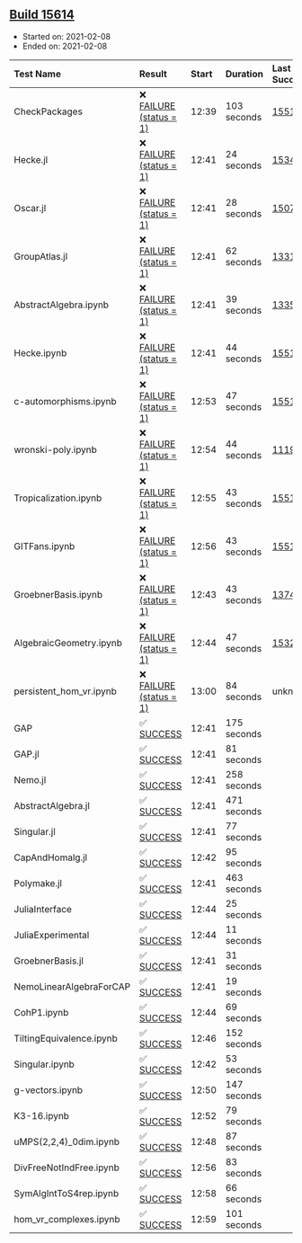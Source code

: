 ## [Build 15614](https://oscarci.mathematik.uni-kl.de/job/oscar/15614/)

* Started on: 2021-02-08
* Ended on: 2021-02-08

| Test Name    | Result | Start | Duration | Last Success | First Failure |
|:-------------|:-------|:------|:---------|:-------------|:--------------|
| CheckPackages | ❌ [FAILURE (status = 1)](https://oscarci.mathematik.uni-kl.de/job/oscar/15614/artifact/logs/build-15614/CheckPackages.log) | 12:39 | 103 seconds | [15514](https://oscarci.mathematik.uni-kl.de/job/oscar/15514/) | [15515](https://oscarci.mathematik.uni-kl.de/job/oscar/15515/) |
| Hecke.jl | ❌ [FAILURE (status = 1)](https://oscarci.mathematik.uni-kl.de/job/oscar/15614/artifact/logs/build-15614/Hecke.jl.log) | 12:41 | 24 seconds | [15344](https://oscarci.mathematik.uni-kl.de/job/oscar/15344/) | [15348](https://oscarci.mathematik.uni-kl.de/job/oscar/15348/) |
| Oscar.jl | ❌ [FAILURE (status = 1)](https://oscarci.mathematik.uni-kl.de/job/oscar/15614/artifact/logs/build-15614/Oscar.jl.log) | 12:41 | 28 seconds | [15079](https://oscarci.mathematik.uni-kl.de/job/oscar/15079/) | [15080](https://oscarci.mathematik.uni-kl.de/job/oscar/15080/) |
| GroupAtlas.jl | ❌ [FAILURE (status = 1)](https://oscarci.mathematik.uni-kl.de/job/oscar/15614/artifact/logs/build-15614/GroupAtlas.jl.log) | 12:41 | 62 seconds | [13311](https://oscarci.mathematik.uni-kl.de/job/oscar/13311/) | [13312](https://oscarci.mathematik.uni-kl.de/job/oscar/13312/) |
| AbstractAlgebra.ipynb | ❌ [FAILURE (status = 1)](https://oscarci.mathematik.uni-kl.de/job/oscar/15614/artifact/logs/build-15614/AbstractAlgebra.ipynb.log) | 12:41 | 39 seconds | [13355](https://oscarci.mathematik.uni-kl.de/job/oscar/13355/) | [13356](https://oscarci.mathematik.uni-kl.de/job/oscar/13356/) |
| Hecke.ipynb | ❌ [FAILURE (status = 1)](https://oscarci.mathematik.uni-kl.de/job/oscar/15614/artifact/logs/build-15614/Hecke.ipynb.log) | 12:41 | 44 seconds | [15514](https://oscarci.mathematik.uni-kl.de/job/oscar/15514/) | [15515](https://oscarci.mathematik.uni-kl.de/job/oscar/15515/) |
| c-automorphisms.ipynb | ❌ [FAILURE (status = 1)](https://oscarci.mathematik.uni-kl.de/job/oscar/15614/artifact/logs/build-15614/c-automorphisms.ipynb.log) | 12:53 | 47 seconds | [15514](https://oscarci.mathematik.uni-kl.de/job/oscar/15514/) | [15515](https://oscarci.mathematik.uni-kl.de/job/oscar/15515/) |
| wronski-poly.ipynb | ❌ [FAILURE (status = 1)](https://oscarci.mathematik.uni-kl.de/job/oscar/15614/artifact/logs/build-15614/wronski-poly.ipynb.log) | 12:54 | 44 seconds | [11192](https://oscarci.mathematik.uni-kl.de/job/oscar/11192/) | [11193](https://oscarci.mathematik.uni-kl.de/job/oscar/11193/) |
| Tropicalization.ipynb | ❌ [FAILURE (status = 1)](https://oscarci.mathematik.uni-kl.de/job/oscar/15614/artifact/logs/build-15614/Tropicalization.ipynb.log) | 12:55 | 43 seconds | [15514](https://oscarci.mathematik.uni-kl.de/job/oscar/15514/) | [15515](https://oscarci.mathematik.uni-kl.de/job/oscar/15515/) |
| GITFans.ipynb | ❌ [FAILURE (status = 1)](https://oscarci.mathematik.uni-kl.de/job/oscar/15614/artifact/logs/build-15614/GITFans.ipynb.log) | 12:56 | 43 seconds | [15514](https://oscarci.mathematik.uni-kl.de/job/oscar/15514/) | [15515](https://oscarci.mathematik.uni-kl.de/job/oscar/15515/) |
| GroebnerBasis.ipynb | ❌ [FAILURE (status = 1)](https://oscarci.mathematik.uni-kl.de/job/oscar/15614/artifact/logs/build-15614/GroebnerBasis.ipynb.log) | 12:43 | 43 seconds | [13748](https://oscarci.mathematik.uni-kl.de/job/oscar/13748/) | [13749](https://oscarci.mathematik.uni-kl.de/job/oscar/13749/) |
| AlgebraicGeometry.ipynb | ❌ [FAILURE (status = 1)](https://oscarci.mathematik.uni-kl.de/job/oscar/15614/artifact/logs/build-15614/AlgebraicGeometry.ipynb.log) | 12:44 | 47 seconds | [15322](https://oscarci.mathematik.uni-kl.de/job/oscar/15322/) | [15323](https://oscarci.mathematik.uni-kl.de/job/oscar/15323/) |
| persistent_hom_vr.ipynb | ❌ [FAILURE (status = 1)](https://oscarci.mathematik.uni-kl.de/job/oscar/15614/artifact/logs/build-15614/persistent_hom_vr.ipynb.log) | 13:00 | 84 seconds | unknown | unknown |
| GAP | ✅ [SUCCESS](https://oscarci.mathematik.uni-kl.de/job/oscar/15614/artifact/logs/build-15614/GAP.log) | 12:41 | 175 seconds |  |  |
| GAP.jl | ✅ [SUCCESS](https://oscarci.mathematik.uni-kl.de/job/oscar/15614/artifact/logs/build-15614/GAP.jl.log) | 12:41 | 81 seconds |  |  |
| Nemo.jl | ✅ [SUCCESS](https://oscarci.mathematik.uni-kl.de/job/oscar/15614/artifact/logs/build-15614/Nemo.jl.log) | 12:41 | 258 seconds |  |  |
| AbstractAlgebra.jl | ✅ [SUCCESS](https://oscarci.mathematik.uni-kl.de/job/oscar/15614/artifact/logs/build-15614/AbstractAlgebra.jl.log) | 12:41 | 471 seconds |  |  |
| Singular.jl | ✅ [SUCCESS](https://oscarci.mathematik.uni-kl.de/job/oscar/15614/artifact/logs/build-15614/Singular.jl.log) | 12:41 | 77 seconds |  |  |
| CapAndHomalg.jl | ✅ [SUCCESS](https://oscarci.mathematik.uni-kl.de/job/oscar/15614/artifact/logs/build-15614/CapAndHomalg.jl.log) | 12:42 | 95 seconds |  |  |
| Polymake.jl | ✅ [SUCCESS](https://oscarci.mathematik.uni-kl.de/job/oscar/15614/artifact/logs/build-15614/Polymake.jl.log) | 12:41 | 463 seconds |  |  |
| JuliaInterface | ✅ [SUCCESS](https://oscarci.mathematik.uni-kl.de/job/oscar/15614/artifact/logs/build-15614/JuliaInterface.log) | 12:44 | 25 seconds |  |  |
| JuliaExperimental | ✅ [SUCCESS](https://oscarci.mathematik.uni-kl.de/job/oscar/15614/artifact/logs/build-15614/JuliaExperimental.log) | 12:44 | 11 seconds |  |  |
| GroebnerBasis.jl | ✅ [SUCCESS](https://oscarci.mathematik.uni-kl.de/job/oscar/15614/artifact/logs/build-15614/GroebnerBasis.jl.log) | 12:41 | 31 seconds |  |  |
| NemoLinearAlgebraForCAP | ✅ [SUCCESS](https://oscarci.mathematik.uni-kl.de/job/oscar/15614/artifact/logs/build-15614/NemoLinearAlgebraForCAP.log) | 12:41 | 19 seconds |  |  |
| CohP1.ipynb | ✅ [SUCCESS](https://oscarci.mathematik.uni-kl.de/job/oscar/15614/artifact/logs/build-15614/CohP1.ipynb.log) | 12:44 | 69 seconds |  |  |
| TiltingEquivalence.ipynb | ✅ [SUCCESS](https://oscarci.mathematik.uni-kl.de/job/oscar/15614/artifact/logs/build-15614/TiltingEquivalence.ipynb.log) | 12:46 | 152 seconds |  |  |
| Singular.ipynb | ✅ [SUCCESS](https://oscarci.mathematik.uni-kl.de/job/oscar/15614/artifact/logs/build-15614/Singular.ipynb.log) | 12:42 | 53 seconds |  |  |
| g-vectors.ipynb | ✅ [SUCCESS](https://oscarci.mathematik.uni-kl.de/job/oscar/15614/artifact/logs/build-15614/g-vectors.ipynb.log) | 12:50 | 147 seconds |  |  |
| K3-16.ipynb | ✅ [SUCCESS](https://oscarci.mathematik.uni-kl.de/job/oscar/15614/artifact/logs/build-15614/K3-16.ipynb.log) | 12:52 | 79 seconds |  |  |
| uMPS(2,2,4)_0dim.ipynb | ✅ [SUCCESS](https://oscarci.mathematik.uni-kl.de/job/oscar/15614/artifact/logs/build-15614/uMPS-2-2-4-_0dim.ipynb.log) | 12:48 | 87 seconds |  |  |
| DivFreeNotIndFree.ipynb | ✅ [SUCCESS](https://oscarci.mathematik.uni-kl.de/job/oscar/15614/artifact/logs/build-15614/DivFreeNotIndFree.ipynb.log) | 12:56 | 83 seconds |  |  |
| SymAlgIntToS4rep.ipynb | ✅ [SUCCESS](https://oscarci.mathematik.uni-kl.de/job/oscar/15614/artifact/logs/build-15614/SymAlgIntToS4rep.ipynb.log) | 12:58 | 66 seconds |  |  |
| hom_vr_complexes.ipynb | ✅ [SUCCESS](https://oscarci.mathematik.uni-kl.de/job/oscar/15614/artifact/logs/build-15614/hom_vr_complexes.ipynb.log) | 12:59 | 101 seconds |  |  |
